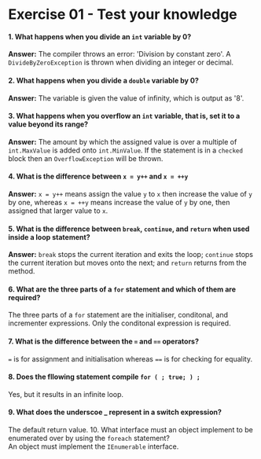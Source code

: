 # Exercise 01 - Test your knowledge
#### 1. What happens when you divide an `int` variable by 0?
**Answer:** The compiler throws an error: 'Division by constant zero'. A `DivideByZeroException` is thrown when dividing an integer or decimal.
#### 2. What happens when you divide a `double` variable by 0?
**Answer:** The variable is given the value of infinity, which is output as '8'.
#### 3. What happens when you overflow an `int` variable, that is, set it to a value beyond its range?
**Answer:** The amount by which the assigned value is over a multiple of `int.MaxValue` is added onto `int.MinValue`. If the statement is in a `checked` block then an `OverflowException` will be thrown.
#### 4. What is the difference between `x = y++` and `x = ++y`
**Answer:** `x = y++` means assign the value `y` to `x` then increase the value of `y` by one, whereas `x = ++y` means increase the value of `y` by one, then assigned that larger value to `x`.
#### 5. What is the difference between `break`, `continue`, and `return` when used inside a loop statement?
**Answer:** `break` stops the current iteration and exits the loop; `continue` stops the current iteration but moves onto the next; and `return` returns from the method.
#### 6. What are the three parts of a `for` statement and which of them are required?
The three parts of a `for` statement are the initialiser, conditonal, and incrementer expressions. Only the conditonal expression is required.
#### 7. What is the difference between the `=` and `==` operators?
`=` is for assignment and initialisation whereas `==` is for checking for equality.
#### 8. Does the fllowing statement compile `for ( ; true; ) ;`
 Yes, but it results in an infinite loop.
#### 9. What does the underscoe _ represent in a switch expression?
The default return value.
10. What interface must an object implement to be enumerated over by using the `foreach` statement?
</br> An object must implement the `IEnumerable` interface.
